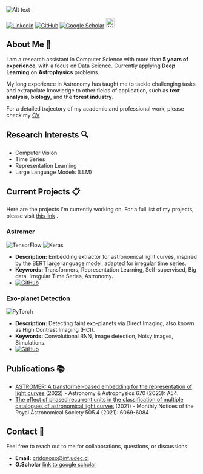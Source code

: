 <img title="a title" alt="Alt text" src="https://github.com/cridonoso/cridonoso/blob/main/banner%20github.png?raw=true">

[![LinkedIn](https://img.shields.io/badge/linkedin-%230077B5.svg?style=for-the-badge&logo=linkedin&logoColor=white)](www.linkedin.com/in/cristóbal-rodrigo-donoso-oliva-9892aa2a6) [![GitHub](https://img.shields.io/badge/github-%23121011.svg?style=for-the-badge&logo=github&logoColor=white)](https://github.com/cridonoso/cridonoso/blob/a1905ebfcfb452b0b5aad1eb1bbb0ec2674da543/donoso-cv-oct-2024.pdf) [![Google Scholar](https://img.shields.io/badge/Google%20Scholar-4285F4?style=for-the-badge&logo=google-scholar&logoColor=white)](https://scholar.google.cl/citations?user=33OH45MAAAAJ&hl=es&oi=ao) <a href="https://orcid.org/0009-0006-3064-8002">
<img title="orcid" width="22" height="25" alt="Alt text" src="https://github.com/cridonoso/cridonoso/blob/main/orcid.png?raw=true">
</a>

## About Me :raising_hand:

I am a research assistant in Computer Science with more than **5 years of experience**, with a focus on Data Science. Currently applying **Deep Learning** on **Astrophysics** problems.

My long experience in Astronomy has taught me to tackle challenging tasks and extrapolate knowledge to other fields of application, such as **text analysis**, **biology**, and the **forest industry**.

For a detailed trajectory of my academic and professional work, please check my [CV](https://github.com/cridonoso/cridonoso/blob/main/donoso-cv-oct-2024.pdf)

## Research Interests :mag:
- Computer Vision
- Time Series
- Representation Learning
- Large Language Models (LLM)

## Current Projects :clipboard:
Here are the projects I'm currently working on. For a full list of my projects, please visit [this link]() .

### Astromer
![TensorFlow](https://img.shields.io/badge/TensorFlow-%23FF6F00.svg?style=for-the-badge&logo=TensorFlow&logoColor=white) ![Keras](https://img.shields.io/badge/Keras-%23D00000.svg?style=for-the-badge&logo=Keras&logoColor=white)
- **Description:** Embedding extractor for astronomical light curves, inspired by the BERT large language model, adapted for irregular time series.
- **Keywords:** Transformers, Representation Learning, Self-supervised, Big data, Irregular Time Series, Astronomy.
- [![GitHub](https://badgen.net/badge/icon/github?icon=github&label)](https://github.com/astromer-science)



### Exo-planet Detection
![PyTorch](https://img.shields.io/badge/PyTorch-%23EE4C2C.svg?style=for-the-badge&logo=PyTorch&logoColor=white)
- **Description:** Detecting faint exo-planets via Direct Imaging, also known as High Contrast Imaging (HCI).
- **Keywords:** Convolutional RNN, Image detection, Noisy images, Simulations.
- [![GitHub](https://badgen.net/badge/icon/github?icon=github&label)](https://github.com/yemsnucleus/)

## Publications :books:

- [ASTROMER: A transformer-based embedding for the representation of light curves](https://www.aanda.org/articles/aa/abs/2023/02/aa43928-22/aa43928-22.html) (2022) - Astronomy & Astrophysics 670 (2023): A54.
- [The effect of phased recurrent units in the classification of multiple catalogues of astronomical light curves](https://academic.oup.com/mnras/article/505/4/6069/6296444) (2021) - Monthly Notices of the Royal Astronomical Society 505.4 (2021): 6069-6084.

## Contact :email:

Feel free to reach out to me for collaborations, questions, or discussions:

- **Email:** cridonoso@inf.udec.cl
- **G.Scholar** [link to google scholar](https://scholar.google.cl/citations?user=33OH45MAAAAJ&hl=es&oi=ao) 
